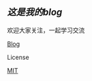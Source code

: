 ## *这是我的blog*

欢迎大家关注，一起学习交流

<a href="http://hltsir.top/" target="_blank">Blog</a>  

License

<a href="https://mit-license.org/" target="_blank">MIT</a>  
